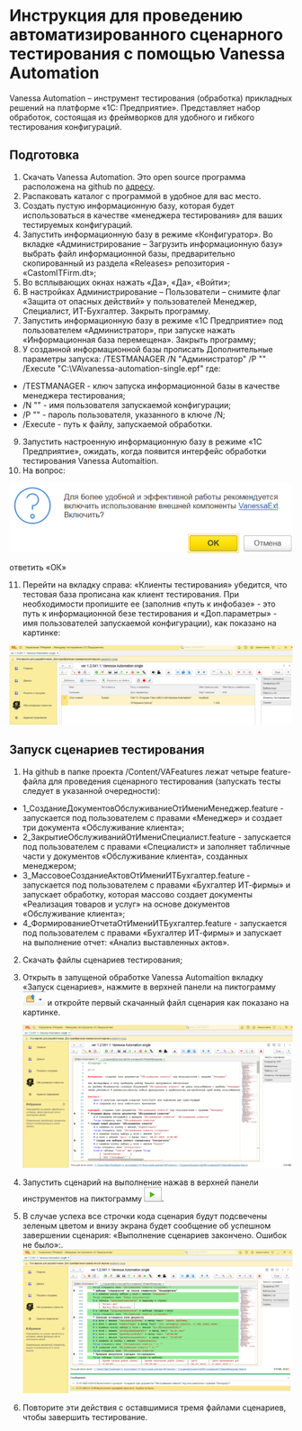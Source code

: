 ﻿# Инструкция для проведению автоматизированного сценарного тестирования с помощью Vanessa Automation

Vanessa Automation – инструмент тестирования (обработка) прикладных решений на платформе «1С: Предприятие». Представляет набор обработок, состоящая из фреймворков для удобного и гибкого тестирования конфигураций. 

## Подготовка
1. Скачать Vanessa Automation. Это open source программа расположена на github по  [адресу](https://pr-mex.github.io/vanessa-automation/dev/).
2. Распаковать каталог с программой в удобное для вас место.
3.	Создать пустую информационную базу, которая будет использоваться в качестве «менеджера тестирования» для ваших тестируемых конфигураций.
4.	Запустить информационную базу в режиме «Конфигуратор». Во вкладке «Администрирование – Загрузить информационную базу» выбрать файл информационной базы, предварительно скопированный из раздела «Releases» репозитория - «СаstomITFirm.dt»;
5.	Во всплывающих окнах нажать «Да», «Да», «Войти»; 
6.	В настройках Администрирование – Пользователи – снимите флаг «Защита от опасных действий» у пользователей Менеджер, Специалист, ИТ-Бухгалтер. Закрыть программу.
7.	Запустить информационную базу в режиме «1С Предприятие» под пользователем «Администратор», при запуске нажать «Информационная база перемещена». Закрыть программу;
8.	У созданной информационной базы прописать Дополнительные параметры запуска: /TESTMANAGER /N "Администратор" /P "" /Execute "C:\VA\vanessa-automation-single.epf" где:
- /TESTMANAGER - ключ запуска информационной базы в качестве менеджера тестирования;
- /N "" - имя пользователя запускаемой конфигурации;
- /P "" - пароль пользователя, указанного в ключе /N;
- /Execute - путь к файлу, запускаемой обработки.
9.	Запустить настроенную информационную базу в режиме «1С Предприятие», ожидать, когда появится интерфейс обработки тестирования Vanessa Automaition. 
10. На вопрос:

   ![Вопрос](Pict/6.png)
   
   ответить «ОК»

11. Перейти на вкладку справа: «Клиенты тестирования» убедится, что тестовая база прописана как клиент тестирования. При необходимости пропишите ее (заполнив «путь к инфобазе» - это путь к информационной безе тестирования и «Доп.параметры» -  имя пользователей запускаемой конфигурации), как показано на картинке:

   ![Клиент тестирования](pict/7.png)

## Запуск сценариев тестирования
1. На github в папке проекта /Content/VAFeatures лежат четыре feature-файла для проведения сценарного тестирования (запускать тесты следует в указанной очередности):
- 1_СозданиеДокументовОбслуживаниеОтИмениМенеджер.feature - запускается под пользователем с правами «Менеджер» и создает три документа «Обслуживание клиента»;
- 2_ЗакрытиеОбслуживанийОтИмениСпециалист.feature - запускается под пользователем с правами «Специалист» и заполняет табличные части у документов «Обслуживание клиента», созданных менеджером;
- 3_МассовоеСозданиеАктовОтИмениИТБухгалтер.feature - запускается под пользователем с правами «Бухгалтер ИТ-фирмы» и запускает обработку, которая массово создает документы «Реализация товаров и услуг» на основе документов «Обслуживание клиента»;
- 4_ФормированиеОтчетаОтИмениИТБухгалтер.feature - запускается под пользователем с правами «Бухгалтер ИТ-фирмы» и запускает на выполнение отчет: «Анализ выставленных актов». 
2.	Скачать файлы сценариев тестирования;
3. Открыть в запущеной обработке Vanessa Automaition вкладку «Запуск сценариев», нажмите в верхней панели на пиктограмму ![Пиктограмма - открыть](pict/8.png) и откройте первый скачанный файл сценария как показано на картинке.
   
   ![Картинка - Открыть сценарий](pict/9.png)
4. Запустить сценарий на выполнение нажав в верхней панели инструментов на пиктограмму ![Запуск](pict/10.png).
5. В случае успеха все строчки кода сценария будут подсвечены зеленым цветом и внизу экрана будет сообщение об успешном завершении сценария: «Выполнение сценариев закончено. Ошибок не было»:.
   ![Сообщение](pict/11.png)
6. Повторите эти действия с оставшимися тремя файлами сценариев, чтобы завершить тестирование.
